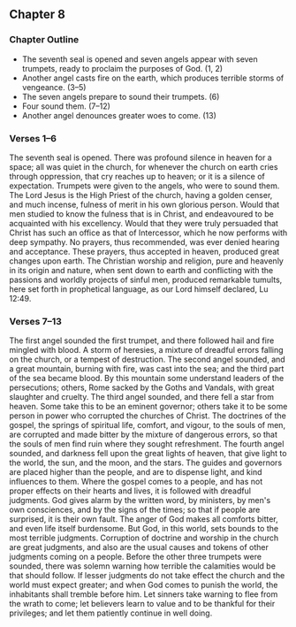 ## Chapter 8

### Chapter Outline

- The seventh seal is opened and seven angels appear with seven trumpets, ready to proclaim the purposes of God. (1, 2)
- Another angel casts fire on the earth, which produces terrible storms of vengeance. (3–5)
- The seven angels prepare to sound their trumpets. (6)
- Four sound them. (7–12)
- Another angel denounces greater woes to come. (13)

### Verses 1–6

The seventh seal is opened. There was profound silence in heaven for a space; all was quiet in the church, for whenever the church on earth cries through oppression, that cry reaches up to heaven; or it is a silence of expectation. Trumpets were given to the angels, who were to sound them. The Lord Jesus is the High Priest of the church, having a golden censer, and much incense, fulness of merit in his own glorious person. Would that men studied to know the fulness that is in Christ, and endeavoured to be acquainted with his excellency. Would that they were truly persuaded that Christ has such an office as that of Intercessor, which he now performs with deep sympathy. No prayers, thus recommended, was ever denied hearing and acceptance. These prayers, thus accepted in heaven, produced great changes upon earth. The Christian worship and religion, pure and heavenly in its origin and nature, when sent down to earth and conflicting with the passions and worldly projects of sinful men, produced remarkable tumults, here set forth in prophetical language, as our Lord himself declared, Lu 12:49.

### Verses 7–13

The first angel sounded the first trumpet, and there followed hail and fire mingled with blood. A storm of heresies, a mixture of dreadful errors falling on the church, or a tempest of destruction. The second angel sounded, and a great mountain, burning with fire, was cast into the sea; and the third part of the sea became blood. By this mountain some understand leaders of the persecutions; others, Rome sacked by the Goths and Vandals, with great slaughter and cruelty. The third angel sounded, and there fell a star from heaven. Some take this to be an eminent governor; others take it to be some person in power who corrupted the churches of Christ. The doctrines of the gospel, the springs of spiritual life, comfort, and vigour, to the souls of men, are corrupted and made bitter by the mixture of dangerous errors, so that the souls of men find ruin where they sought refreshment. The fourth angel sounded, and darkness fell upon the great lights of heaven, that give light to the world, the sun, and the moon, and the stars. The guides and governors are placed higher than the people, and are to dispense light, and kind influences to them. Where the gospel comes to a people, and has not proper effects on their hearts and lives, it is followed with dreadful judgments. God gives alarm by the written word, by ministers, by men's own consciences, and by the signs of the times; so that if people are surprised, it is their own fault. The anger of God makes all comforts bitter, and even life itself burdensome. But God, in this world, sets bounds to the most terrible judgments. Corruption of doctrine and worship in the church are great judgments, and also are the usual causes and tokens of other judgments coming on a people. Before the other three trumpets were sounded, there was solemn warning how terrible the calamities would be that should follow. If lesser judgments do not take effect the church and the world must expect greater; and when God comes to punish the world, the inhabitants shall tremble before him. Let sinners take warning to flee from the wrath to come; let believers learn to value and to be thankful for their privileges; and let them patiently continue in well doing.

